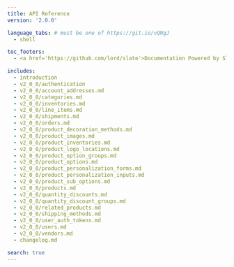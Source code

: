 ```yaml
---
title: API Reference
version: '2.0.0'

language_tabs: # must be one of https://git.io/vQNgJ
  - shell

toc_footers:
  - <a href='https://github.com/lord/slate'>Documentation Powered by Slate</a>

includes:
  - introduction
  - v2_0_0/authentication
  - v2_0_0/account_addresses.md
  - v2_0_0/categories.md
  - v2_0_0/inventories.md
  - v2_0_0/line_items.md
  - v2_0_0/shipments.md
  - v2_0_0/orders.md
  - v2_0_0/product_decoration_methods.md
  - v2_0_0/product_images.md
  - v2_0_0/product_inventories.md
  - v2_0_0/product_logo_locations.md
  - v2_0_0/product_option_groups.md
  - v2_0_0/product_options.md
  - v2_0_0/product_personalization_forms.md
  - v2_0_0/product_personalization_inputs.md
  - v2_0_0/product_sub_options.md
  - v2_0_0/products.md
  - v2_0_0/quantity_discounts.md
  - v2_0_0/quantity_discount_groups.md
  - v2_0_0/related_products.md
  - v2_0_0/shipping_methods.md
  - v2_0_0/user_auth_tokens.md
  - v2_0_0/users.md
  - v2_0_0/vendors.md
  - changelog.md

search: true
---
```

